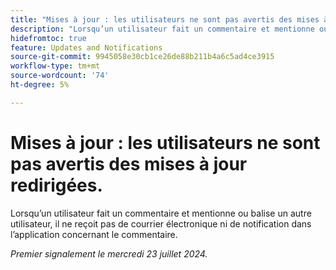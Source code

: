 ```yaml
---
title: "Mises à jour : les utilisateurs ne sont pas avertis des mises à jour dirigées"
description: "Lorsqu’un utilisateur fait un commentaire et mentionne ou balise un autre utilisateur, il ne reçoit pas de courrier électronique ni de notification dans l’application concernant le commentaire."
hidefromtoc: true
feature: Updates and Notifications
source-git-commit: 9945058e30cb1ce26de88b211b4a6c5ad4ce3915
workflow-type: tm+mt
source-wordcount: '74'
ht-degree: 5%

---
```



# Mises à jour : les utilisateurs ne sont pas avertis des mises à jour redirigées.

Lorsqu’un utilisateur fait un commentaire et mentionne ou balise un autre utilisateur, il ne reçoit pas de courrier électronique ni de notification dans l’application concernant le commentaire.

_Premier signalement le mercredi 23 juillet 2024._
